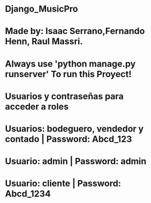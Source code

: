 # Django_MusicPro
# Made by: Isaac Serrano,Fernando Henn, Raul Massri.
# Always use 'python manage.py runserver' To run this Proyect!
# Usuarios y contraseñas para acceder a roles
# Usuarios: bodeguero, vendedor y contado | Password: Abcd_123
# Usuario: admin | Password: admin
# Usuario: cliente | Password: Abcd_1234
